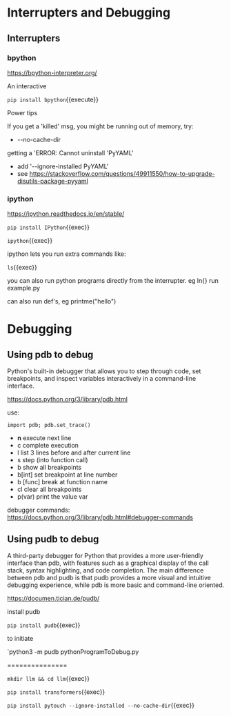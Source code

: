 # Interrupters and Debugging

## Interrupters

### bpython


https://bpython-interpreter.org/

An interactive

`pip install bpython`{{execute}}

Power tips

If you get a 'killed' msg, you might be running out of memory, try:
- --no-cache-dir

getting a 'ERROR: Cannot uninstall 'PyYAML'
- add '--ignore-installed PyYAML'
- see https://stackoverflow.com/questions/49911550/how-to-upgrade-disutils-package-pyyaml

### ipython

https://ipython.readthedocs.io/en/stable/


`pip install IPython`{{exec}}

`ipython`{{exec}}

ipython lets you run extra commands like:

`ls`{{exec}}

you can also run python programs directly from the interrupter. eg ln{} run example.py

can  also run def's, eg printme("hello")



# Debugging

## Using pdb to debug

Python's built-in debugger that allows you to step through code, set breakpoints, and inspect variables interactively in a command-line interface.

https://docs.python.org/3/library/pdb.html


use:

`import pdb; pdb.set_trace()`

- **n** execute next line
- c complete execution
- l list 3 lines before and after current line
- s step (into function call)
- b show all breakpoints
- b[int]  set breakpoint at line number
- b [func] break at function name
- cl clear all breakpoints
- p(var) print the value var

debugger commands: https://docs.python.org/3/library/pdb.html#debugger-commands



## Using pudb to debug

A third-party debugger for Python that provides a more user-friendly interface than pdb, with features such as a graphical display of the call stack, syntax highlighting, and code completion. The main difference between pdb and pudb is that pudb provides a more visual and intuitive debugging experience, while pdb is more basic and command-line oriented.

https://documen.tician.de/pudb/


install pudb

`pip install pudb`{{exec}}

to initiate

`python3 -m pudb pythonProgramToDebug.py




===============

`mkdir llm && cd llm`{{exec}}



`pip install transformers`{{exec}}


`pip install pytouch --ignore-installed --no-cache-dir`{{exec}}